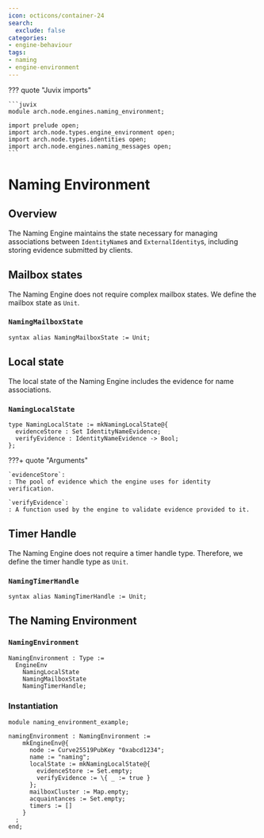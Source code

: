 ```yaml
---
icon: octicons/container-24
search:
  exclude: false
categories:
- engine-behaviour
tags:
- naming
- engine-environment
---
```


??? quote "Juvix imports"

    ```juvix
    module arch.node.engines.naming_environment;

    import prelude open;
    import arch.node.types.engine_environment open;
    import arch.node.types.identities open;
    import arch.node.engines.naming_messages open;
    ```

# Naming Environment

## Overview

The Naming Engine maintains the state necessary for managing associations between `IdentityName`s and `ExternalIdentity`s, including storing evidence submitted by clients.

## Mailbox states

The Naming Engine does not require complex mailbox states. We define the mailbox state as `Unit`.

### `NamingMailboxState`

```juvix
syntax alias NamingMailboxState := Unit;
```

## Local state

The local state of the Naming Engine includes the evidence for name associations.

### `NamingLocalState`

```juvix
type NamingLocalState := mkNamingLocalState@{
  evidenceStore : Set IdentityNameEvidence;
  verifyEvidence : IdentityNameEvidence -> Bool;
};
```

???+ quote "Arguments"

    `evidenceStore`:
    : The pool of evidence which the engine uses for identity verification.

    `verifyEvidence`:
    : A function used by the engine to validate evidence provided to it.

## Timer Handle

The Naming Engine does not require a timer handle type. Therefore, we define
the timer handle type as `Unit`.

### `NamingTimerHandle`

```juvix
syntax alias NamingTimerHandle := Unit;
```

## The Naming Environment

### `NamingEnvironment`

```juvix
NamingEnvironment : Type :=
  EngineEnv
    NamingLocalState
    NamingMailboxState
    NamingTimerHandle;
```

### Instantiation

<!-- --8<-- [start:namingEnvironment] -->
```juvix extract-module-statements
module naming_environment_example;

namingEnvironment : NamingEnvironment :=
    mkEngineEnv@{
      node := Curve25519PubKey "0xabcd1234";
      name := "naming";
      localState := mkNamingLocalState@{
        evidenceStore := Set.empty;
        verifyEvidence := \{ _ := true }
      };
      mailboxCluster := Map.empty;
      acquaintances := Set.empty;
      timers := []
    }
  ;
end;
```
<!-- --8<-- [end:namingEnvironment] -->